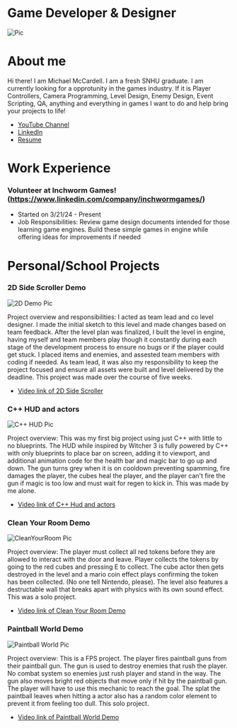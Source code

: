 <h1>Game Developer & Designer</h1>

![Pic](https://github.com/MichaelMcCardell/MichaelMcCardell.github.io/assets/159820419/900b5316-837b-4a66-9f68-7f88b5bf5db4)

<h1>About me</h1>

Hi there! I am Michael McCardell. I am a fresh SNHU graduate. I am currently looking for a opprotunity in the games industry. If it is Player Controllers, Camera Programming, Level Design, Enemy Design, Event Scripting, QA,
anything and everything in games I want to do and help bring your projects to life!

- [YouTube Channel](https://www.youtube.com/channel/UCa9EKmvJXg4BZbcPRzUDkvg)
- [LinkedIn](https://www.linkedin.com/in/michael-mccardell-964955246/)
- [Resume](https://github.com/MichaelMcCardell/MichaelMcCardell.github.io/blob/main/Assets/img/Michael_McCardell_Resume.pdf)
<h1>Work Experience</h1>

### Volunteer at Inchworm Games!(https://www.linkedin.com/company/inchwormgames/)
- Started on 3/21/24 - Present
- Job Responsibilities: Review game design documents intended for those learning game engines. Build these simple games in engine while offering ideas for improvements if needed

<h1> Personal/School Projects </h1>

### 2D Side Scroller Demo

![2D Demo Pic](https://github.com/MichaelMcCardell/MichaelMcCardell.github.io/assets/159820419/154941dd-7fa3-4b83-8b6a-da34ad6d42bd)

Project overview and responsibilities: I acted as team lead and co level designer. I made the initial sketch to this level and made changes based on team feedback. After the level plan was finalized,
I built the level in engine, having myself and team members play though it constantly during each stage of the development process to ensure no bugs or if the player could get stuck. I placed items and enemies, and assested
team members with coding if needed. As team lead, it was also my responsibility to keep the project focused and ensure all assets were built and level delivered by the deadline. This project was made over the course of five weeks.
- [Video link of 2D Side Scroller](https://www.youtube.com/watch?v=KP_exP3hImA&t=7s&ab_channel=MichaelMcCardell)
  
### C++ HUD and actors  

![C++ HUD Pic](https://github.com/MichaelMcCardell/MichaelMcCardell.github.io/assets/159820419/56f549d8-c603-4844-8d5a-15f8581bf492)

Project overview: This was my first big project using just C++ with little to no blueprints. The HUD while inspired by Witcher 3 is fully powered by C++ with only blueprints to place bar on screen, adding it to viewport, and additional animation
code for the health bar and magic bar to go up and down. The gun turns grey when it is on cooldown preventing spamming, fire damages the player, the cubes heal the player, and the player can't fire the gun if magic is too low and must wait for regen to kick in. This was made by me alone.
- [Video link of C++ Hud and actors](https://www.youtube.com/watch?v=n6VMrL1VW34&ab_channel=MichaelMcCardell)

### Clean Your Room Demo

![CleanYourRoom Pic](https://github.com/MichaelMcCardell/MichaelMcCardell.github.io/assets/159820419/3815cb30-1ac9-4970-9c1d-c80e9255e5b5)

Project overview: The player must collect all red tokens before they are allowed to interact with the door and leave. Player collects the tokens by going to the red cubes and pressing E to collect. The cube actor then gets destroyed
in the level and a mario coin effect plays confirming the token has been collected. (No one tell Nintendo, please). The level also features a destructable wall that breaks apart with physics with its own sound effect. This was a solo project.
- [Video link of Clean Your Room Demo](https://www.youtube.com/watch?v=oBb7NASvZ_0&ab_channel=MichaelMcCardell)
  
### Paintball World Demo 

![Paintball World Pic](https://github.com/MichaelMcCardell/MichaelMcCardell.github.io/assets/159820419/52d5cbc2-f24a-4658-b4c8-03d8100a0ac3)

Project overview: This is a FPS project. The player fires paintball guns from their paintball gun. The gun is used to destroy enemies that rush the player. No combat system so enemies just rush player and stand in the way. The gun also moves bright red objects that move 
only if hit by the paintball gun. The player will have to use this mechanic to reach the goal. The splat the paintball leaves when hitting a actor also has a random color element to prevent it from feeling too dull. This solo project.
- [Video link of Paintball World Demo](https://www.youtube.com/watch?v=wZSvrv_0dvc&ab_channel=MichaelMcCardell)

